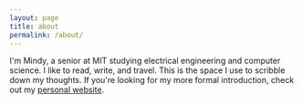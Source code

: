 ```yaml
---
layout: page
title: about
permalink: /about/
---
```


I'm Mindy, a senior at MIT studying electrical engineering and computer science. I like to read, write, and travel. This is the space I use to scribble down my thoughts. If you're looking for my more formal introduction, check out my <a href="https://www.mindylong.me">personal website</a>.